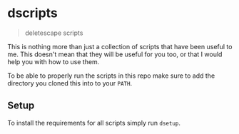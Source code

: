 # dscripts

> deletescape scripts

This is nothing more than just a collection of scripts that have been useful to me. This doesn't mean that they will be useful for you too, or that I would help you with how to use them.

To be able to properly run the scripts in this repo make sure to add the directory you cloned this into to your `PATH`.

## Setup

To install the requirements for all scripts simply run `dsetup`.